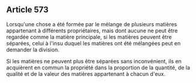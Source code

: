 Article 573
----
Lorsqu'une chose a été formée par le mélange de plusieurs matières appartenant à
différents propriétaires, mais dont aucune ne peut être regardée comme la
matière principale, si les matières peuvent être séparées, celui à l'insu duquel
les matières ont été mélangées peut en demander la division.

Si les matières ne peuvent plus être séparées sans inconvénient, ils en
acquièrent en commun la propriété dans la proportion de la quantité, de la
qualité et de la valeur des matières appartenant à chacun d'eux.

